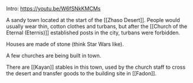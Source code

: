 Intro: https://youtu.be/W6fSNkKMCMs

A sandy town located at the start of the [[Zhaso Desert]]. People would usually wear thin, cotton clothes and turbans, but after the [[Church of the Eternal (Eternis)]] established posts in the city, turbans were forbidden.

Houses are made of stone (think Star Wars like).

A few churches are being built in town.

There are [[Kayan]] stables in this town, used by the church staff to cross the desert and transfer goods to the building site in [[Fadon]].